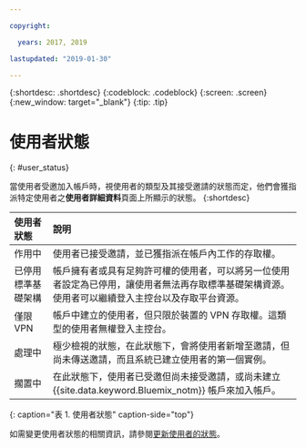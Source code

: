 ```yaml
---

copyright:

  years: 2017, 2019

lastupdated: "2019-01-30"

---
```


{:shortdesc: .shortdesc}
{:codeblock: .codeblock}
{:screen: .screen}
{:new_window: target="_blank"}
{:tip: .tip}


# 使用者狀態
{: #user_status}

當使用者受邀加入帳戶時，視使用者的類型及其接受邀請的狀態而定，他們會獲指派特定使用者之**使用者詳細資料**頁面上所顯示的狀態。
{:shortdesc}

|使用者狀態|說明|
|:-----------|:------------|
|作用中|使用者已接受邀請，並已獲指派在帳戶內工作的存取權。| 
|已停用標準基礎架構|帳戶擁有者或具有足夠許可權的使用者，可以將另一位使用者設定為已停用，讓使用者無法再存取標準基礎架構資源。使用者可以繼續登入主控台以及存取平台資源。|
|僅限 VPN|帳戶中建立的使用者，但只限於裝置的 VPN 存取權。這類型的使用者無權登入主控台。| 
|處理中|極少檢視的狀態，在此狀態下，會將使用者新增至邀請，但尚未傳送邀請，而且系統已建立使用者的第一個實例。|
|擱置中|在此狀態下，使用者已受邀但尚未接受邀請，或尚未建立 {{site.data.keyword.Bluemix_notm}} 帳戶來加入帳戶。|
{: caption="表 1. 使用者狀態" caption-side="top"} 

如需變更使用者狀態的相關資訊，請參閱[更新使用者的狀態](/docs/iam?topic=iam-status#status)。

